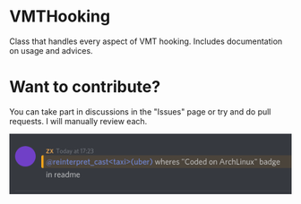 # VMTHooking
Class that handles every aspect of VMT hooking. Includes documentation on usage and advices.

# Want to contribute?
You can take part in discussions in the "Issues" page or try and do pull requests. I will manually review each.


![zgui approves](img/img.png?raw=true "ZGUI APPROVES!!!!")
